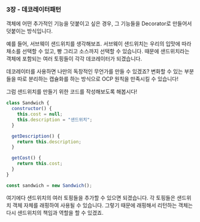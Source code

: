 ### 3장 - 데코레이터패턴

객체에 어떤 추가적인 기능을 덧붙이고 싶은 경우, 그 기능들을 Decorator로 만들어서 덧붙이는 방식입니다.

예를 들어, 서브웨이 샌드위치를 생각해보죠.
서브웨이 샌드위치는 우리의 입맛에 따라 채소를 선택할 수 있고, 빵 그리고 소스까지 선택할 수 있습니다.
때문에 샌드위치라는 객체에 포함되는 여러 토핑들이 각각 데코레이터가 되겠습니다.

데코레이터를 사용하면 나만의 독창적인 무언가를 만들 수 있겠죠?
변화할 수 있는 부분들을 따로 분리하는 캡슐화를 하는 방식으로 OCP 원칙을 만족시킬 수 있습니다!

그럼 샌드위치를 만들기 위한 코드를 작성해보도록 해봅시다!

```javascript
class Sandwich {
  constructor() {
    this.cost = null;
    this.description = "샌드위치";
  }

  getDescription() {
    return this.description;
  }

  getCost() {
    return this.cost;
  }
}

const sandwich = new Sandwich();
```
여기에다 샌드위치의 여러 토핑들을 추가할 수 있으면 되겠습니다. 각 토핑들은 샌드위치 객체 자체를 래핑하여 사용될 수 있습니다. 그렇기 때문에 래핑해서 리턴하는 객체는 다시 샌드위치의 책임과 역할을 할 수 있겠죠.